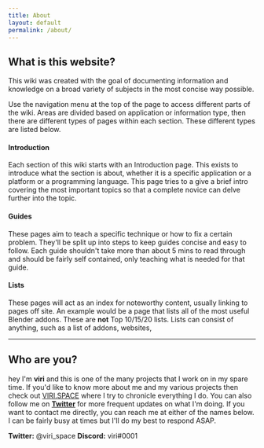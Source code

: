 ```yaml
---
title: About
layout: default
permalink: /about/
---
```


## What is this website?

This wiki was created with the goal of documenting information and knowledge on a broad variety of subjects in the most concise way possible.

Use the navigation menu at the top of the page to access different parts of the wiki. Areas are divided based on application or information type, then there are different types of pages within each section. These different types are listed below.

#### Introduction
Each section of this wiki starts with an Introduction page. This exists to introduce what the section is about, whether it is a specific application or a platform or a programming language. This page tries to a give a brief intro covering the most important topics so that a complete novice can delve further into the topic.

#### Guides
These pages aim to teach a specific technique or how to fix a certain problem. They'll be split up into steps to keep guides concise and easy to follow. Each guide shouldn't take more than about 5 mins to read through and should be fairly self contained, only teaching what is needed for that guide.

#### Lists
These pages will act as an index for noteworthy content, usually linking to pages off site. An example would be a page that lists all of the most useful Blender addons. These are **not** Top 10/15/20 lists. Lists can consist of anything, such as a list of addons, websites,

***

## Who are you?

hey I'm **viri** and this is one of the many projects that I work on in my spare time. If you'd like to know more about me and my various projects then check out [VIRI.SPACE](http://viri.space) where I try to chronicle everything I do.
You can also follow me on [**Twitter**](https://twitter.com/viri_space) for more frequent updates on what I'm doing.
If you want to contact me directly, you can reach me at either of the names below. I can be fairly busy at times but I'll do my best to respond ASAP.

**Twitter:** @viri_space
**Discord:** viri#0001
